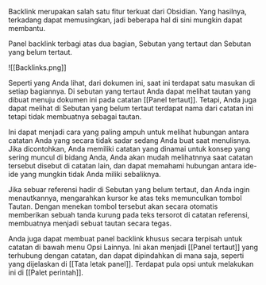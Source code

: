 Backlink merupakan salah satu fitur terkuat dari Obsidian. Yang hasilnya, terkadang dapat memusingkan, jadi beberapa hal di sini mungkin dapat membantu.

Panel backlink terbagi atas dua bagian, Sebutan yang tertaut dan Sebutan yang belum tertaut.

![[Backlinks.png]]

Seperti yang Anda lihat, dari dokumen ini, saat ini terdapat satu masukan di setiap bagiannya. Di sebutan yang tertaut Anda dapat melihat tautan yang dibuat menuju dokumen ini pada catatan [[Panel tertaut]]. Tetapi, Anda juga dapat melihat di Sebutan yang belum tertaut terdapat nama dari catatan ini tetapi tidak membuatnya sebagai tautan.

Ini dapat menjadi cara yang paling ampuh untuk melihat hubungan antara catatan Anda yang secara tidak sadar sedang Anda buat saat menulisnya. Jika dicontohkan, Anda memiliki catatan yang dinamai untuk konsep yang sering muncul di bidang Anda, Anda akan mudah melihatnnya saat catatan tersebut disebut di catatan lain, dan dapat memahami hubungan antara ide-ide yang mungkin tidak Anda miliki sebaliknya.

Jika sebuar referensi hadir di Sebutan yang belum tertaut, dan Anda ingin menautkannya, mengarahkan kursor ke atas teks memunculkan tombol Tautan. Dengan menekan tombol tersebut akan secara otomatis memberikan sebuah tanda kurung pada teks tersorot di catatan referensi, membuatnya menjadi sebuat tautan secara tegas.

Anda juga dapat membuat panel backlink khusus secara terpisah untuk catatan di bawah menu Opsi Lainnya. Ini akan menjadi [[Panel tertaut]] yang terhubung dengan catatan, dan dapat dipindahkan di mana saja, seperti yang dijelaskan di [[Tata letak panel]]. Terdapat pula opsi untuk melakukan ini di [[Palet perintah]].
